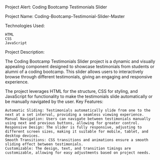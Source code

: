 Project Alert: Coding Bootcamp Testimonials Slider

Project Name: Coding-Bootcamp-Testimonial-Slider-Master

Technologies Used:

    HTML
    CSS
    JavaScript

Project Description:

The Coding Bootcamp Testimonials Slider project is a dynamic and visually appealing component designed to showcase testimonials from students or alumni of a coding bootcamp. This slider allows users to interactively browse through different testimonials, giving an engaging and responsive experience.

The project leverages HTML for the structure, CSS for styling, and JavaScript for functionality to make the testimonials slide automatically or be manually navigated by the user.
Key Features:

    Automatic Sliding: Testimonials automatically slide from one to the next at a set interval, providing a seamless viewing experience.
    Manual Navigation: Users can navigate between testimonials manually using next and previous buttons, allowing for greater control.
    Responsive Design: The slider is fully responsive, adjusting to different screen sizes, making it suitable for mobile, tablet, and desktop devices.
    Smooth Transitions: CSS transitions and animations ensure a smooth sliding effect between testimonials.
    Customizable: The design, text, and transition timings are customizable, allowing for easy adjustments based on project needs.
